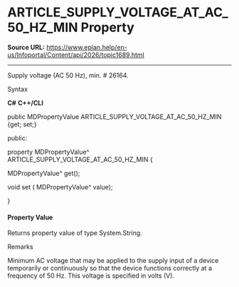 # ARTICLE_SUPPLY_VOLTAGE_AT_AC_50_HZ_MIN Property

**Source URL:** https://www.eplan.help/en-us/Infoportal/Content/api/2026/topic1689.html

---

Supply voltage (AC 50 Hz), min. # 26164.

Syntax

**C#**
**C++/CLI**


public MDPropertyValue ARTICLE_SUPPLY_VOLTAGE_AT_AC_50_HZ_MIN {get; set;}

public:

property MDPropertyValue^ ARTICLE_SUPPLY_VOLTAGE_AT_AC_50_HZ_MIN {

   MDPropertyValue^ get();

   void set (    MDPropertyValue^ value);

}


#### Property Value

Returns property value of type System.String.

Remarks

Minimum AC voltage that may be applied to the supply input of a device temporarily or continuously so that the device functions correctly at a frequency of 50 Hz. This voltage is specified in volts (V).
